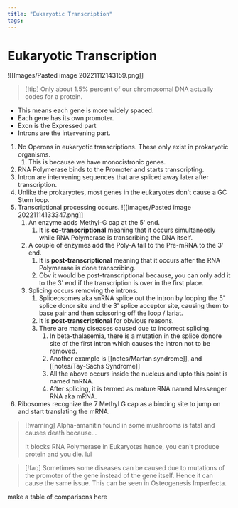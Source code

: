 ```yaml
---
title: "Eukaryotic Transcription"
tags: 
---
```



# Eukaryotic Transcription
![[Images/Pasted image 20221112143159.png]]

>[!tip]  Only about 1.5% percent of our chromosomal DNA actually codes for a protein.

- This means each gene is more widely spaced.  
- Each  gene has its own promoter.
- Exon is the Expressed part
- Introns are the intervening part.
1. No Operons in eukaryotic transcriptions. These only exist in prokaryotic organisms.
	1. This is because we have monocistronic genes.
2. RNA Polymerase binds to the Promoter and starts transcripting.
3. Intron are intervening sequences that are spliced away later after transcription.
4.  Unlike the prokaryotes, most genes in the eukaryotes don't cause a GC Stem loop. 
5. Transcriptional processing occurs. ![[Images/Pasted image 20221114133347.png]]
	1. An enzyme adds Methyl-G cap at the 5' end. 
		1. It is **co-transcriptional** meaning that it occurs simultaneosly while RNA Polymerase is transcribing the DNA itself.
	2. A couple of enzymes add the Poly-A tail to the Pre-mRNA to the 3' end.
		1. It is **post-transcriptional** meaning that it occurs after the RNA Polymerase is done transcribing.
		2. Obv it would be post-transcriptional because, you can only add it to the 3' end if the transcription is over in the first place.
	3. Splicing occurs removing the introns.
		1. Spliceosomes aka snRNA splice out the intron by looping the 5' splice donor site and the 3' splice acceptor site, causing them to base  pair and then scissoring off the loop / lariat.
		2. It is **post-transcriptional** for obvious reasons.
		3. There are many diseases caused due to incorrect splicing. 
			1. In beta-thalasemia, there is a mutation in the splice donore site of the first intron which causes the intron not to be removed.
			2. Another example is [[notes/Marfan syndrome]], and [[notes/Tay-Sachs Syndrome]]
			3. All the above occurs inside the nucleus and upto this point is named hnRNA.
			4. After splicing, it is termed as mature RNA named Messenger RNA aka mRNA.
6.  Ribosomes recognize the 7 Methyl G cap as a binding site to jump on and start translating the mRNA.
>[!warning] Alpha-amanitin found in some mushrooms is fatal and causes death because...
>
>It blocks RNA Polymerase in Eukaryotes hence, you can't produce protein and you die. lul

>[!faq] Sometimes some diseases can be caused due to mutations of the promoter of the gene instead of the gene itself. Hence it can cause the same issue. This can be seen in Osteogenesis Imperfecta. 

make a table of comparisons here
